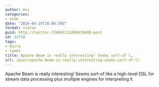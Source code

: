 ```yaml
---
author: Avi
categories:
- none
date: "2016-04-25T16:06:39Z"
format: status
guid: http://twitter-724691111898439680-post
id: 12710
tags:
- micro
- tweet
title: Apache Beam is really interesting! Seems sort-of l…
url: /post/apache-beam-is-really-interesting-seems-sort-of-l/
---
```

Apache Beam is really interesting! Seems sort-of like a high-level DSL for stream data processing plus multiple engines for interpreting it.